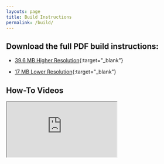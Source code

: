 ```yaml
---
layouts: page
title: Build Instructions
permalink: /build/
---
```


## Download the full PDF build instructions:

- [39.6 MB Higher Resolution](/assets/build/Q-Tune-Build-Instructions-1.0.4.pdf){:target="_blank"}

- [17 MB Lower Resolution](/assets/build/Q-Tune-Build-Instructions-Lower-Res-1.0.4.pdf){:target="_blank"}

## How-To Videos

<div class="embed-container">
  <iframe
    src="https://www.youtube.com/embed/bvPk-TBj-Ws"
    allowfullscreen>
  </iframe>
</div>
